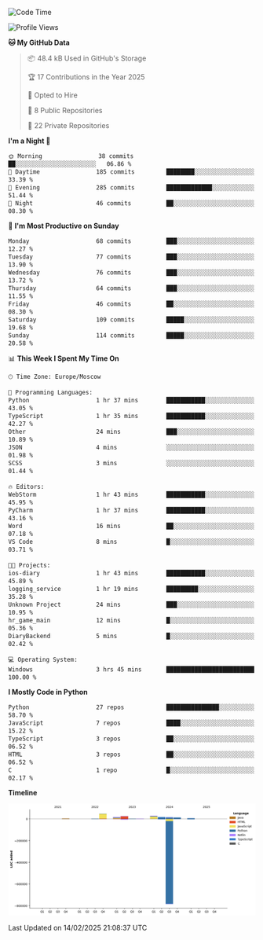 <!--START_SECTION:waka-->
![Code Time](http://img.shields.io/badge/Code%20Time-602%20hrs%2014%20mins-blue)

![Profile Views](http://img.shields.io/badge/Profile%20Views-1-blue)

**🐱 My GitHub Data** 

> 📦 48.4 kB Used in GitHub's Storage 
 > 
> 🏆 17 Contributions in the Year 2025
 > 
> 💼 Opted to Hire
 > 
> 📜 8 Public Repositories 
 > 
> 🔑 22 Private Repositories 
 > 
**I'm a Night 🦉** 

```text
🌞 Morning                38 commits          ██░░░░░░░░░░░░░░░░░░░░░░░   06.86 % 
🌆 Daytime                185 commits         ████████░░░░░░░░░░░░░░░░░   33.39 % 
🌃 Evening                285 commits         █████████████░░░░░░░░░░░░   51.44 % 
🌙 Night                  46 commits          ██░░░░░░░░░░░░░░░░░░░░░░░   08.30 % 
```
📅 **I'm Most Productive on Sunday** 

```text
Monday                   68 commits          ███░░░░░░░░░░░░░░░░░░░░░░   12.27 % 
Tuesday                  77 commits          ███░░░░░░░░░░░░░░░░░░░░░░   13.90 % 
Wednesday                76 commits          ███░░░░░░░░░░░░░░░░░░░░░░   13.72 % 
Thursday                 64 commits          ███░░░░░░░░░░░░░░░░░░░░░░   11.55 % 
Friday                   46 commits          ██░░░░░░░░░░░░░░░░░░░░░░░   08.30 % 
Saturday                 109 commits         █████░░░░░░░░░░░░░░░░░░░░   19.68 % 
Sunday                   114 commits         █████░░░░░░░░░░░░░░░░░░░░   20.58 % 
```


📊 **This Week I Spent My Time On** 

```text
🕑︎ Time Zone: Europe/Moscow

💬 Programming Languages: 
Python                   1 hr 37 mins        ███████████░░░░░░░░░░░░░░   43.05 % 
TypeScript               1 hr 35 mins        ███████████░░░░░░░░░░░░░░   42.27 % 
Other                    24 mins             ███░░░░░░░░░░░░░░░░░░░░░░   10.89 % 
JSON                     4 mins              ░░░░░░░░░░░░░░░░░░░░░░░░░   01.98 % 
SCSS                     3 mins              ░░░░░░░░░░░░░░░░░░░░░░░░░   01.44 % 

🔥 Editors: 
WebStorm                 1 hr 43 mins        ███████████░░░░░░░░░░░░░░   45.95 % 
PyCharm                  1 hr 37 mins        ███████████░░░░░░░░░░░░░░   43.16 % 
Word                     16 mins             ██░░░░░░░░░░░░░░░░░░░░░░░   07.18 % 
VS Code                  8 mins              █░░░░░░░░░░░░░░░░░░░░░░░░   03.71 % 

🐱‍💻 Projects: 
ios-diary                1 hr 43 mins        ███████████░░░░░░░░░░░░░░   45.89 % 
logging_service          1 hr 19 mins        █████████░░░░░░░░░░░░░░░░   35.28 % 
Unknown Project          24 mins             ███░░░░░░░░░░░░░░░░░░░░░░   10.95 % 
hr_game_main             12 mins             █░░░░░░░░░░░░░░░░░░░░░░░░   05.36 % 
DiaryBackend             5 mins              █░░░░░░░░░░░░░░░░░░░░░░░░   02.42 % 

💻 Operating System: 
Windows                  3 hrs 45 mins       █████████████████████████   100.00 % 
```

**I Mostly Code in Python** 

```text
Python                   27 repos            ███████████████░░░░░░░░░░   58.70 % 
JavaScript               7 repos             ████░░░░░░░░░░░░░░░░░░░░░   15.22 % 
TypeScript               3 repos             ██░░░░░░░░░░░░░░░░░░░░░░░   06.52 % 
HTML                     3 repos             ██░░░░░░░░░░░░░░░░░░░░░░░   06.52 % 
C                        1 repo              █░░░░░░░░░░░░░░░░░░░░░░░░   02.17 % 
```



**Timeline**

![Lines of Code chart](https://raw.githubusercontent.com/adlemx/adlemx/main/assets/bar_graph.png)


 Last Updated on 14/02/2025 21:08:37 UTC
<!--END_SECTION:waka-->
